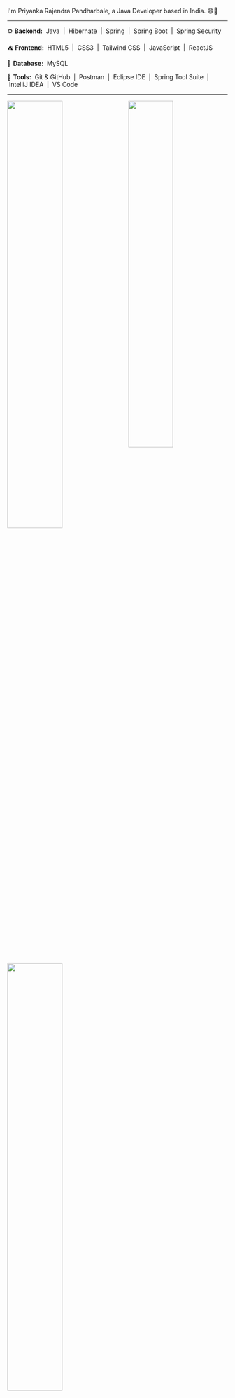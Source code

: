 I'm Priyanka Rajendra Pandharbale, a Java Developer based in India. 😄🚀


---

⚙️ **Backend:** 
&nbsp;Java&nbsp; | &nbsp;Hibernate&nbsp; | &nbsp;Spring&nbsp; | &nbsp;Spring Boot&nbsp; | &nbsp;Spring Security&nbsp;

⛺️ **Frontend:** 
&nbsp;HTML5&nbsp; | &nbsp;CSS3&nbsp; | &nbsp;Tailwind CSS&nbsp; | &nbsp;JavaScript&nbsp; | &nbsp;ReactJS&nbsp; 

📁 **Database:** 
&nbsp;MySQL&nbsp; 

🧰 **Tools:** 
&nbsp;Git & GitHub&nbsp; | &nbsp;Postman&nbsp; | &nbsp;Eclipse IDE&nbsp; | &nbsp;Spring Tool Suite&nbsp; | &nbsp;IntelliJ IDEA&nbsp; | &nbsp;VS Code&nbsp;

---

<a href="https://github.com/priyankap0101"><img align="right" width="45%" src="https://github-readme-stats.vercel.app/api/top-langs/?username=priyankap0101&theme=tokyonight&hide_border=true"></a>
<a href="https://github.com/priyankap0101"><img width="50%" src="https://github-profile-summary-cards.vercel.app/api/cards/profile-details?username=priyankap0101&theme=tokyonight&hide_border=true"></a> 
<br />
<br />
<a href="https://github.com/priyankap0101"><img width="50%" src="https://github-readme-streak-stats.herokuapp.com/?user=priyankap0101&theme=tokyonight&hide_border=true"></a>
